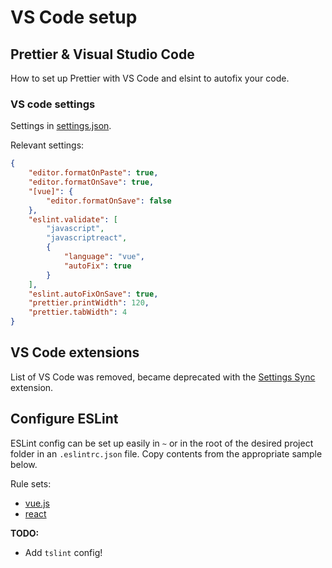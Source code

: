 # VS Code setup

## Prettier & Visual Studio Code

How to set up Prettier with VS Code and elsint to autofix your code.

### VS code settings

Settings in [settings.json](./vscode-config/settings.json).

Relevant settings:

```JSON
{
    "editor.formatOnPaste": true,
    "editor.formatOnSave": true,
    "[vue]": {
        "editor.formatOnSave": false
    },
    "eslint.validate": [
        "javascript",
        "javascriptreact",
        {
            "language": "vue",
            "autoFix": true
        }
    ],
    "eslint.autoFixOnSave": true,
    "prettier.printWidth": 120,
    "prettier.tabWidth": 4
}
```

## VS Code extensions

List of VS Code was removed, became deprecated with the [Settings Sync](https://marketplace.visualstudio.com/items?itemName=Shan.code-settings-sync) extension.

## Configure ESLint

ESLint config can be set up easily in `~` or in the root of the desired project folder in an `.eslintrc.json` file. Copy contents from the appropriate sample below.

Rule sets:

-   [vue.js](./general-vue-eslintrc.json)
-   [react](./react-eslintrc.json)

**TODO:**

-   Add `tslint` config!
